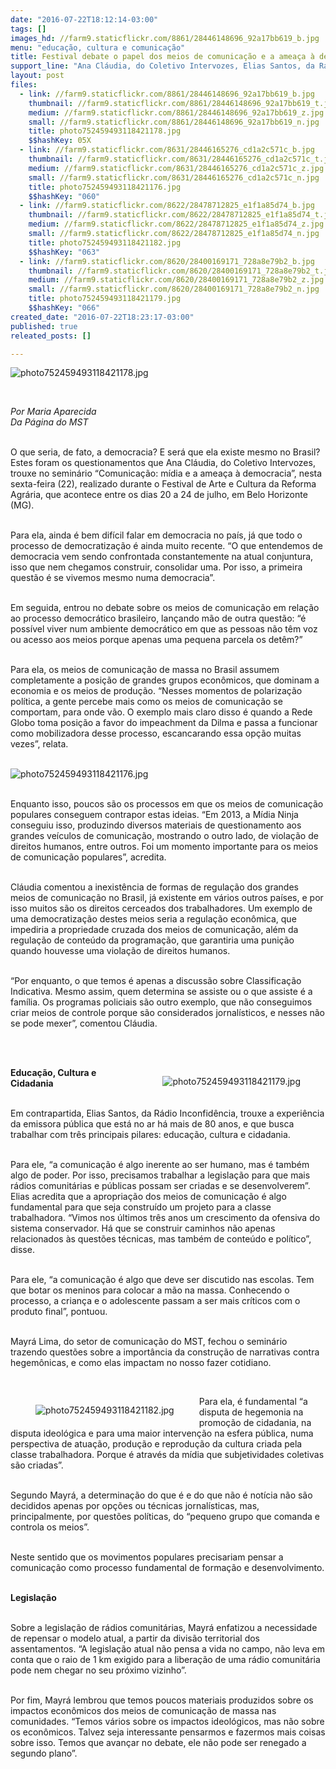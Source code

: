 ```yaml
---
date: "2016-07-22T18:12:14-03:00"
tags: []
images_hd: //farm9.staticflickr.com/8861/28446148696_92a17bb619_b.jpg
menu: "educação, cultura e comunicação"
title: Festival debate o papel dos meios de comunicação e a ameaça à democracia
support_line: "Ana Cláudia, do Coletivo Intervozes, Elias Santos, da Rádio Inconfidência e Mayrá Lima, do Setor de Comunicação do MST, estiveram presente na mesa,"
layout: post
files:
  - link: //farm9.staticflickr.com/8861/28446148696_92a17bb619_b.jpg
    thumbnail: //farm9.staticflickr.com/8861/28446148696_92a17bb619_t.jpg
    medium: //farm9.staticflickr.com/8861/28446148696_92a17bb619_z.jpg
    small: //farm9.staticflickr.com/8861/28446148696_92a17bb619_n.jpg
    title: photo752459493118421178.jpg
    $$hashKey: 05X
  - link: //farm9.staticflickr.com/8631/28446165276_cd1a2c571c_b.jpg
    thumbnail: //farm9.staticflickr.com/8631/28446165276_cd1a2c571c_t.jpg
    medium: //farm9.staticflickr.com/8631/28446165276_cd1a2c571c_z.jpg
    small: //farm9.staticflickr.com/8631/28446165276_cd1a2c571c_n.jpg
    title: photo752459493118421176.jpg
    $$hashKey: "060"
  - link: //farm9.staticflickr.com/8622/28478712825_e1f1a85d74_b.jpg
    thumbnail: //farm9.staticflickr.com/8622/28478712825_e1f1a85d74_t.jpg
    medium: //farm9.staticflickr.com/8622/28478712825_e1f1a85d74_z.jpg
    small: //farm9.staticflickr.com/8622/28478712825_e1f1a85d74_n.jpg
    title: photo752459493118421182.jpg
    $$hashKey: "063"
  - link: //farm9.staticflickr.com/8620/28400169171_728a8e79b2_b.jpg
    thumbnail: //farm9.staticflickr.com/8620/28400169171_728a8e79b2_t.jpg
    medium: //farm9.staticflickr.com/8620/28400169171_728a8e79b2_z.jpg
    small: //farm9.staticflickr.com/8620/28400169171_728a8e79b2_n.jpg
    title: photo752459493118421179.jpg
    $$hashKey: "066"
created_date: "2016-07-22T18:23:17-03:00"
published: true
releated_posts: []

---
```

<p><img alt="photo752459493118421178.jpg" src="//farm9.staticflickr.com/8861/28446148696_92a17bb619_b.jpg" /></p>

<p>&nbsp;</p>

<p><em>Por Maria Aparecida<br />
Da P&aacute;gina do MST</em></p>

<p><br />
O que seria, de fato, a democracia? E ser&aacute; que ela existe mesmo no Brasil? Estes foram os questionamentos que Ana Cl&aacute;udia, do Coletivo Intervozes, trouxe no semin&aacute;rio &ldquo;Comunica&ccedil;&atilde;o: m&iacute;dia e a amea&ccedil;a &agrave; democracia&rdquo;, nesta sexta-feira (22), realizado durante o Festival de Arte e Cultura da Reforma Agr&aacute;ria, que acontece entre os dias 20 a 24 de julho, em Belo Horizonte (MG).</p>

<p><br />
Para ela, ainda &eacute; bem dif&iacute;cil falar em democracia no pa&iacute;s, j&aacute; que todo o processo de democratiza&ccedil;&atilde;o &eacute; ainda muito recente. &ldquo;O que entendemos de democracia vem sendo confrontada constantemente na atual conjuntura, isso que nem chegamos construir, consolidar uma. Por isso, a primeira quest&atilde;o &eacute; se vivemos mesmo numa democracia&rdquo;.</p>

<p><br />
Em seguida, entrou no debate sobre os meios de comunica&ccedil;&atilde;o em rela&ccedil;&atilde;o ao processo democr&aacute;tico brasileiro, lan&ccedil;ando m&atilde;o de outra quest&atilde;o: &ldquo;&eacute; poss&iacute;vel viver num ambiente democr&aacute;tico em que as pessoas n&atilde;o t&ecirc;m voz ou acesso aos meios porque apenas uma pequena parcela os det&ecirc;m?&rdquo;</p>

<p><br />
Para ela, os meios de comunica&ccedil;&atilde;o de massa no Brasil assumem completamente a posi&ccedil;&atilde;o de grandes grupos econ&ocirc;micos, que dominam a economia e os meios de produ&ccedil;&atilde;o. &ldquo;Nesses momentos de polariza&ccedil;&atilde;o pol&iacute;tica, a gente percebe mais como os meios de comunica&ccedil;&atilde;o se comportam, para onde v&atilde;o. O exemplo mais claro disso &eacute; quando a Rede Globo toma posi&ccedil;&atilde;o a favor do impeachment da Dilma e passa a funcionar como mobilizadora desse processo, escancarando essa op&ccedil;&atilde;o muitas vezes&rdquo;, relata.<br />
&nbsp;</p>

<p><img alt="photo752459493118421176.jpg" src="//farm9.staticflickr.com/8631/28446165276_cd1a2c571c_b.jpg" /></p>

<p><br />
Enquanto isso, poucos s&atilde;o os processos em que os meios de comunica&ccedil;&atilde;o populares conseguem contrapor estas ideias. &ldquo;Em 2013, a M&iacute;dia Ninja conseguiu isso, produzindo diversos materiais de questionamento aos grandes ve&iacute;culos de comunica&ccedil;&atilde;o, mostrando o outro lado, de viola&ccedil;&atilde;o de direitos humanos, entre outros. Foi um momento importante para os meios de comunica&ccedil;&atilde;o populares&rdquo;, acredita.</p>

<p><br />
Cl&aacute;udia comentou a inexist&ecirc;ncia de formas de regula&ccedil;&atilde;o dos grandes meios de comunica&ccedil;&atilde;o no Brasil, j&aacute; existente em v&aacute;rios outros pa&iacute;ses, e por isso muitos s&atilde;o os direitos cerceados dos trabalhadores. Um exemplo de uma democratiza&ccedil;&atilde;o destes meios seria a regula&ccedil;&atilde;o econ&ocirc;mica, que impediria a propriedade cruzada dos meios de comunica&ccedil;&atilde;o, al&eacute;m da regula&ccedil;&atilde;o de conte&uacute;do da programa&ccedil;&atilde;o, que garantiria uma puni&ccedil;&atilde;o quando houvesse uma viola&ccedil;&atilde;o de direitos humanos.&nbsp;</p>

<p><br />
&ldquo;Por enquanto, o que temos &eacute; apenas a discuss&atilde;o sobre Classifica&ccedil;&atilde;o Indicativa. Mesmo assim, quem determina se assiste ou o que assiste &eacute; a fam&iacute;lia. Os programas policiais s&atilde;o outro exemplo, que n&atilde;o conseguimos criar meios de controle porque s&atilde;o considerados jornal&iacute;sticos, e nesses n&atilde;o se pode mexer&rdquo;, comentou Cl&aacute;udia.</p>

<p><br />
&nbsp;</p>

<figure class="image" style="float:right"><img alt="photo752459493118421179.jpg" src="//farm9.staticflickr.com/8620/28400169171_728a8e79b2_b.jpg" />
<figcaption></figcaption>
</figure>

<p><strong>Educa&ccedil;&atilde;o, Cultura e Cidadania</strong></p>

<p><br />
Em contrapartida, Elias Santos, da R&aacute;dio Inconfid&ecirc;ncia, trouxe a experi&ecirc;ncia da emissora p&uacute;blica que est&aacute; no ar h&aacute; mais de 80 anos, e que busca trabalhar com tr&ecirc;s principais pilares: educa&ccedil;&atilde;o, cultura e cidadania.</p>

<p><br />
Para ele, &ldquo;a comunica&ccedil;&atilde;o &eacute; algo inerente ao ser humano, mas &eacute; tamb&eacute;m algo de poder. Por isso, precisamos trabalhar a legisla&ccedil;&atilde;o para que mais r&aacute;dios comunit&aacute;rias e p&uacute;blicas possam ser criadas e se desenvolverem&rdquo;.<br />
Elias acredita que a apropria&ccedil;&atilde;o dos meios de comunica&ccedil;&atilde;o &eacute; algo fundamental para que seja constru&iacute;do um projeto para a classe trabalhadora. &ldquo;Vimos nos &uacute;ltimos tr&ecirc;s anos um crescimento da ofensiva do sistema conservador. H&aacute; que se construir caminhos n&atilde;o apenas relacionados &agrave;s quest&otilde;es t&eacute;cnicas, mas tamb&eacute;m de conte&uacute;do e pol&iacute;tico&rdquo;, disse.</p>

<p><br />
Para ele, &ldquo;a comunica&ccedil;&atilde;o &eacute; algo que deve ser discutido nas escolas. Tem que botar os meninos para colocar a m&atilde;o na massa. Conhecendo o processo, a crian&ccedil;a e o adolescente passam a ser mais cr&iacute;ticos com o produto final&rdquo;, pontuou.</p>

<p><br />
Mayr&aacute; Lima, do setor de comunica&ccedil;&atilde;o do MST, fechou o semin&aacute;rio trazendo quest&otilde;es sobre a import&acirc;ncia da constru&ccedil;&atilde;o de narrativas contra hegem&ocirc;nicas, e como elas impactam no nosso fazer cotidiano.</p>

<p>&nbsp;</p>

<figure class="image" style="float:left"><img alt="photo752459493118421182.jpg" src="//farm9.staticflickr.com/8622/28478712825_e1f1a85d74_b.jpg" />
<figcaption></figcaption>
</figure>

<p>Para ela, &eacute; fundamental &ldquo;a disputa de hegemonia na promo&ccedil;&atilde;o de cidadania, na disputa ideol&oacute;gica e para uma maior interven&ccedil;&atilde;o na esfera p&uacute;blica, numa perspectiva de atua&ccedil;&atilde;o, produ&ccedil;&atilde;o e reprodu&ccedil;&atilde;o da cultura criada pela classe trabalhadora. Porque &eacute; atrav&eacute;s da m&iacute;dia que subjetividades coletivas s&atilde;o criadas&rdquo;.</p>

<p><br />
Segundo Mayr&aacute;, a determina&ccedil;&atilde;o do que &eacute; e do que n&atilde;o &eacute; not&iacute;cia n&atilde;o s&atilde;o decididos apenas por op&ccedil;&otilde;es ou t&eacute;cnicas jornal&iacute;sticas, mas, principalmente, por quest&otilde;es pol&iacute;ticas, do &ldquo;pequeno grupo que comanda e controla os meios&rdquo;.&nbsp;</p>

<p><br />
Neste sentido que os movimentos populares precisariam pensar a comunica&ccedil;&atilde;o como processo fundamental de forma&ccedil;&atilde;o e desenvolvimento.</p>

<p><br />
<strong>Legisla&ccedil;&atilde;o</strong></p>

<p><br />
Sobre a legisla&ccedil;&atilde;o de r&aacute;dios comunit&aacute;rias, Mayr&aacute; enfatizou a necessidade de repensar o modelo atual, a partir da divis&atilde;o territorial dos assentamentos. &ldquo;A legisla&ccedil;&atilde;o atual n&atilde;o pensa a vida no campo, n&atilde;o leva em conta que o raio de 1 km exigido para a libera&ccedil;&atilde;o de uma r&aacute;dio comunit&aacute;ria pode nem chegar no seu pr&oacute;ximo vizinho&rdquo;.</p>

<p><br />
Por fim, Mayr&aacute; lembrou que temos poucos materiais produzidos sobre os impactos econ&ocirc;micos dos meios de comunica&ccedil;&atilde;o de massa nas comunidades. &ldquo;Temos v&aacute;rios sobre os impactos ideol&oacute;gicos, mas n&atilde;o sobre os econ&ocirc;micos. Talvez seja interessante pensarmos e fazermos mais coisas sobre isso. Temos que avan&ccedil;ar no debate, ele n&atilde;o pode ser renegado a segundo plano&rdquo;.</p>

<p>&nbsp;</p>
